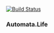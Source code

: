 [![Build Status](https://travis-ci.org/Automata-Life/Automata.Life.svg?branch=master)](https://travis-ci.org/Automata-Life/Automata.Life)
### Automata.Life
